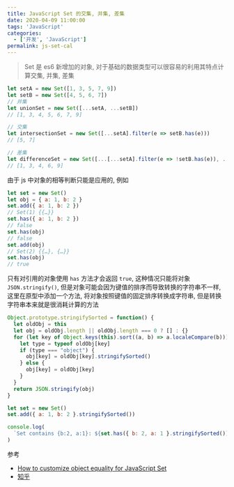 ```yaml
---
title: JavaScript Set 的交集, 并集, 差集
date: 2020-04-09 11:00:00
tags: 'JavaScript'
categories:
  - ['开发', 'JavaScript']
permalink: js-set-cal
---
```


> Set 是 es6 新增加的对象, 对于基础的数据类型可以很容易的利用其特点计算交集, 并集, 差集

```js
let setA = new Set([1, 3, 5, 7, 9])
let setB = new Set([4, 5, 6, 7])
// 并集
let unionSet = new Set([...setA, ...setB])
// [1, 3, 4, 5, 6, 7, 9]

// 交集
let intersectionSet = new Set([...setA].filter(e => setB.has(e)))
// [5, 7]

// 差集
let differenceSet = new Set([...[...setA].filter(e => !setB.has(e)), ...[...setB].filter(e => !setA.has(e))])
// [1, 3, 4, 6, 9]
```

由于 js 中对象的相等判断只能是应用的, 例如

```js
let set = new Set()
let obj = { a: 1, b: 2 }
set.add({ a: 1, b: 2 })
// Set(1) {{…}}
set.has({ a: 1, b: 2 })
// false
set.has(obj)
// false
set.add(obj)
// Set(2) {{…}, {…}}
set.has(obj)
// true
```

只有对引用的对象使用 `has` 方法才会返回 `true`, 这种情况只能将对象 `JSON.stringify()`, 但是对象可能会因为键值的排序而导致转换的字符串不一样, 这里在原型中添加一个方法, 将对象按照键值的固定排序转换成字符串, 但是转换字符串本来就是很消耗计算的方法

```js
Object.prototype.stringifySorted = function() {
  let oldObj = this
  let obj = oldObj.length || oldObj.length === 0 ? [] : {}
  for (let key of Object.keys(this).sort((a, b) => a.localeCompare(b))) {
    let type = typeof oldObj[key]
    if (type === "object") {
      obj[key] = oldObj[key].stringifySorted()
    } else {
      obj[key] = oldObj[key]
    }
  }
  return JSON.stringify(obj)
}

let set = new Set()
set.add({ a: 1, b: 2 }.stringifySorted())

console.log(
  `Set contains {b:2, a:1}: ${set.has({ b: 2, a: 1 }.stringifySorted())}`
)
```

参考

- [How to customize object equality for JavaScript Set](https://stackoverflow.com/questions/29759480/how-to-customize-object-equality-for-javascript-set)
- [知乎](https://www.zhihu.com/question/19863166)